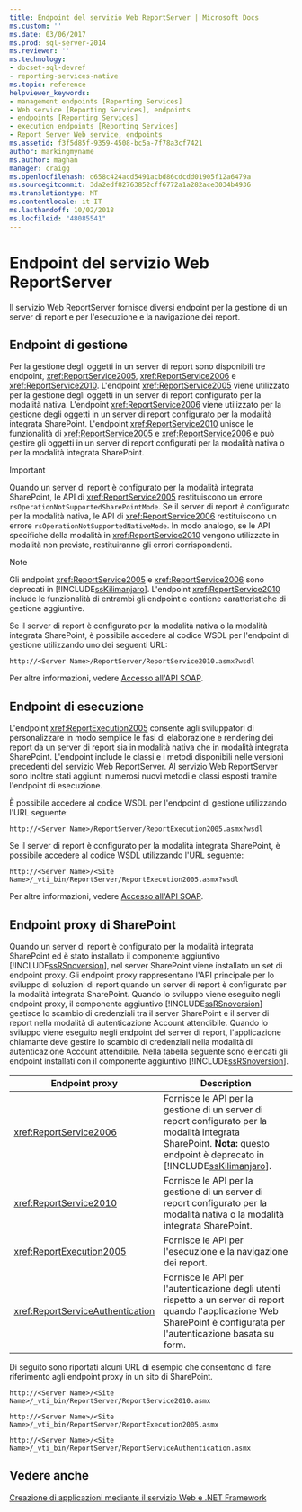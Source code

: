 ```yaml
---
title: Endpoint del servizio Web ReportServer | Microsoft Docs
ms.custom: ''
ms.date: 03/06/2017
ms.prod: sql-server-2014
ms.reviewer: ''
ms.technology:
- docset-sql-devref
- reporting-services-native
ms.topic: reference
helpviewer_keywords:
- management endpoints [Reporting Services]
- Web service [Reporting Services], endpoints
- endpoints [Reporting Services]
- execution endpoints [Reporting Services]
- Report Server Web service, endpoints
ms.assetid: f3f5d85f-9359-4508-bc5a-7f78a3cf7421
author: markingmyname
ms.author: maghan
manager: craigg
ms.openlocfilehash: d658c424acd5491acbd86cdcdd01905f12a6479a
ms.sourcegitcommit: 3da2edf82763852cff6772a1a282ace3034b4936
ms.translationtype: MT
ms.contentlocale: it-IT
ms.lasthandoff: 10/02/2018
ms.locfileid: "48085541"
---
```

# <a name="report-server-web-service-endpoints"></a>Endpoint del servizio Web ReportServer
  Il servizio Web ReportServer fornisce diversi endpoint per la gestione di un server di report e per l'esecuzione e la navigazione dei report.  
  
## <a name="the-management-endpoints"></a>Endpoint di gestione  
 Per la gestione degli oggetti in un server di report sono disponibili tre endpoint, <xref:ReportService2005>, <xref:ReportService2006> e <xref:ReportService2010>. L'endpoint <xref:ReportService2005> viene utilizzato per la gestione degli oggetti in un server di report configurato per la modalità nativa. L'endpoint <xref:ReportService2006> viene utilizzato per la gestione degli oggetti in un server di report configurato per la modalità integrata SharePoint. L'endpoint <xref:ReportService2010> unisce le funzionalità di <xref:ReportService2005> e <xref:ReportService2006> e può gestire gli oggetti in un server di report configurati per la modalità nativa o per la modalità integrata SharePoint.  
  
> [!IMPORTANT]  
>  Quando un server di report è configurato per la modalità integrata SharePoint, le API di <xref:ReportService2005> restituiscono un errore `rsOperationNotSupportedSharePointMode`. Se il server di report è configurato per la modalità nativa, le API di <xref:ReportService2006> restituiscono un errore `rsOperationNotSupportedNativeMode`. In modo analogo, se le API specifiche della modalità in <xref:ReportService2010> vengono utilizzate in modalità non previste, restituiranno gli errori corrispondenti.  
  
> [!NOTE]  
>  Gli endpoint <xref:ReportService2005> e <xref:ReportService2006> sono deprecati in [!INCLUDE[ssKilimanjaro](../../../includes/sskilimanjaro-md.md)]. L'endpoint <xref:ReportService2010> include le funzionalità di entrambi gli endpoint e contiene caratteristiche di gestione aggiuntive.  
  
 Se il server di report è configurato per la modalità nativa o la modalità integrata SharePoint, è possibile accedere al codice WSDL per l'endpoint di gestione utilizzando uno dei seguenti URL:  
  
```  
http://<Server Name>/ReportServer/ReportService2010.asmx?wsdl  
```  
  
 Per altre informazioni, vedere [Accesso all'API SOAP](../accessing-the-soap-api.md).  
  
## <a name="the-execution-endpoint"></a>Endpoint di esecuzione  
 L'endpoint <xref:ReportExecution2005> consente agli sviluppatori di personalizzare in modo semplice le fasi di elaborazione e rendering dei report da un server di report sia in modalità nativa che in modalità integrata SharePoint. L'endpoint include le classi e i metodi disponibili nelle versioni precedenti del servizio Web ReportServer. Al servizio Web ReportServer sono inoltre stati aggiunti numerosi nuovi metodi e classi esposti tramite l'endpoint di esecuzione.  
  
 È possibile accedere al codice WSDL per l'endpoint di gestione utilizzando l'URL seguente:  
  
```  
http://<Server Name>/ReportServer/ReportExecution2005.asmx?wsdl  
```  
  
 Se il server di report è configurato per la modalità integrata SharePoint, è possibile accedere al codice WSDL utilizzando l'URL seguente:  
  
```  
http://<Server Name>/<Site Name>/_vti_bin/ReportServer/ReportExecution2005.asmx?wsdl  
```  
  
 Per altre informazioni, vedere [Accesso all'API SOAP](../accessing-the-soap-api.md).  
  
## <a name="sharepoint-proxy-endpoints"></a>Endpoint proxy di SharePoint  
 Quando un server di report è configurato per la modalità integrata SharePoint ed è stato installato il componente aggiuntivo [!INCLUDE[ssRSnoversion](../../../includes/ssrsnoversion-md.md)], nel server SharePoint viene installato un set di endpoint proxy. Gli endpoint proxy rappresentano l'API principale per lo sviluppo di soluzioni di report quando un server di report è configurato per la modalità integrata SharePoint. Quando lo sviluppo viene eseguito negli endpoint proxy, il componente aggiuntivo [!INCLUDE[ssRSnoversion](../../../includes/ssrsnoversion-md.md)] gestisce lo scambio di credenziali tra il server SharePoint e il server di report nella modalità di autenticazione Account attendibile. Quando lo sviluppo viene eseguito negli endpoint del server di report, l'applicazione chiamante deve gestire lo scambio di credenziali nella modalità di autenticazione Account attendibile. Nella tabella seguente sono elencati gli endpoint installati con il componente aggiuntivo [!INCLUDE[ssRSnoversion](../../../includes/ssrsnoversion-md.md)].  
  
|Endpoint proxy|Description|  
|--------------------|-----------------|  
|<xref:ReportService2006>|Fornisce le API per la gestione di un server di report configurato per la modalità integrata SharePoint. **Nota:** questo endpoint è deprecato in [!INCLUDE[ssKilimanjaro](../../../includes/sskilimanjaro-md.md)].|  
|<xref:ReportService2010>|Fornisce le API per la gestione di un server di report configurato per la modalità nativa o la modalità integrata SharePoint.|  
|<xref:ReportExecution2005>|Fornisce le API per l'esecuzione e la navigazione dei report.|  
|<xref:ReportServiceAuthentication>|Fornisce le API per l'autenticazione degli utenti rispetto a un server di report quando l'applicazione Web SharePoint è configurata per l'autenticazione basata su form.|  
  
 Di seguito sono riportati alcuni URL di esempio che consentono di fare riferimento agli endpoint proxy in un sito di SharePoint.  
  
```  
http://<Server Name>/<Site Name>/_vti_bin/ReportServer/ReportService2010.asmx  
```  
  
```  
http://<Server Name>/<Site Name>/_vti_bin/ReportServer/ReportExecution2005.asmx  
```  
  
```  
http://<Server Name>/<Site Name>/_vti_bin/ReportServer/ReportServiceAuthentication.asmx  
```  
  
## <a name="see-also"></a>Vedere anche  
 [Creazione di applicazioni mediante il servizio Web e .NET Framework](../net-framework/building-applications-using-the-web-service-and-the-net-framework.md)  
  
  
